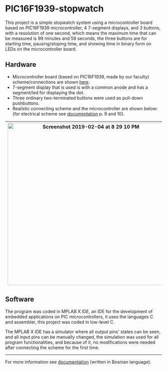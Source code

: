 # PIC16F1939-stopwatch

This project is a simple stopwatch system using a microcontroller board based on PIC16F1939 microcontroller, 4 7-segment displays, and 3 buttons, 
with a resolution of one second, which means the maximum time that can be measured is 99 minutes and 59 seconds, 
the three buttons are for starting time, pausing/stoping time, and showing time in binary form on LEDs on the microcontroller board.

## Hardware

- Microcontroller board (based on PIC16F1939, made by our faculty) scheme/connections are shown 
[here](https://c2.etf.unsa.ba/pluginfile.php/20672/mod_resource/content/0/Razvojni_sistem_PIC16F877_V1.pdf).
- 7-segment display that is used is with a common anode and has a segment/led for displaying the dot.
- Three ordinary two-terminated buttons were used as pull-down pushbuttons.
- Realistic connecting scheme and the microcontroller are shown below: (for electrical scheme see
[documentation](https://docs.google.com/viewer?url=https://github.com/Yaly0/PIC16F1939-stopwatch/files/7919305/Izvjestaj.pdf.pdf) p. 9 and 10).

|<img width="520" alt="Screenshot 2019-02-04 at 8 29 10 PM" src="https://user-images.githubusercontent.com/95139567/149965861-ad42a0d8-537b-415f-bcea-fe12810a99d1.png">|<img width="350" alt="Screenshot 2019-02-04 at 8 29 10 PM" src="https://user-images.githubusercontent.com/95139567/150783105-54baf570-ff26-4f06-a6e3-71845b20a0fd.jpeg">|
|-|-|

## Software

The program was coded in MPLAB X IDE, an IDE for the development of embedded applications on PIC microcontrollers, it uses the languages C and assembler, 
this project was coded in low-level C.

The MPLAB X IDE has a simulator where all output pins' states can be seen, and all input pins can be manually changed, 
the simulation was used for all program functionalities, and because of it, no modifications were needed after connecting the scheme for the first time.

---
For more information see 
[documentation](https://docs.google.com/viewer?url=https://github.com/Yaly0/PIC16F1939-stopwatch/files/7919305/Izvjestaj.pdf.pdf) (written in Bosnian language).
